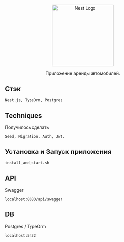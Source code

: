 <p align="center">
  <a href="http://nestjs.com/" target="blank"><img src="https://nestjs.com/img/logo-small.svg" width="200" alt="Nest Logo" /></a>
</p>

[circleci-image]: https://img.shields.io/circleci/build/github/nestjs/nest/master?token=abc123def456
[circleci-url]: https://circleci.com/gh/nestjs/nest

<p align="center">Приложение аренды автомобилей.</p>

## Стэк

```bash
Nest.js, TypeOrm, Postgres
```

## Techniques

Получилось сделать

```bash
Seed, Migration, Auth, Jwt.
```

## Установка и Запуск приложения

```bash
install_and_start.sh
```

## API

Swagger

```bash
localhost:8080/api/swagger
```

## DB

Postgres / TypeOrm

```bash
localhost:5432
```
